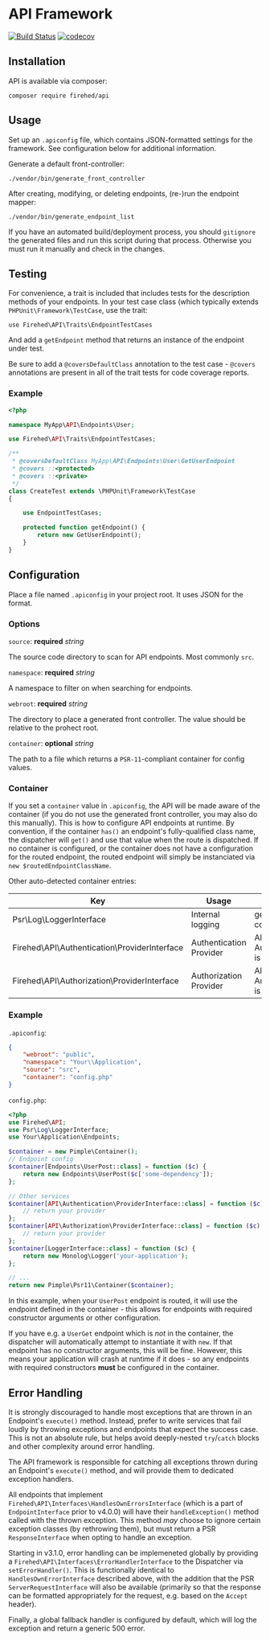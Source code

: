 # API Framework

[![Build Status](https://travis-ci.org/Firehed/api.svg?branch=master)](https://travis-ci.org/Firehed/api)
[![codecov](https://codecov.io/gh/Firehed/api/branch/master/graph/badge.svg)](https://codecov.io/gh/Firehed/api)


## Installation

API is available via composer:

`composer require firehed/api`

## Usage

Set up an `.apiconfig` file, which contains JSON-formatted settings for the framework.
See configuration below for additional information.

Generate a default front-controller:

`./vendor/bin/generate_front_controller`

After creating, modifying, or deleting endpoints, (re-)run the endpoint mapper:

`./vendor/bin/generate_endpoint_list`

If you have an automated build/deployment process, you should `gitignore` the generated files and run this script during that process.
Otherwise you must run it manually and check in the changes.

## Testing

For convenience, a trait is included that includes tests for the description methods of your endpoints.
In your test case class (which typically extends `PHPUnit\Framework\TestCase`, use the trait:

`use Firehed\API\Traits\EndpointTestCases`

And add a `getEndpoint` method that returns an instance of the endpoint under test.

Be sure to add a `@coversDefaultClass` annotation to the test case - `@covers` annotations are present in all of the trait tests for code coverage reports.

### Example

```php
<?php

namespace MyApp\API\Endpoints\User;

use Firehed\API\Traits\EndpointTestCases;

/**
 * @coversDefaultClass MyApp\API\Endpoints\User\GetUserEndpoint
 * @covers ::<protected>
 * @covers ::<private>
 */
class CreateTest extends \PHPUnit\Framework\TestCase
{

    use EndpointTestCases;

    protected function getEndpoint() {
        return new GetUserEndpoint();
    }
}
```

## Configuration

Place a file named `.apiconfig` in your project root. It uses JSON for the format.

### Options

`source`: **required** *string*

The source code directory to scan for API endpoints. Most commonly `src`.

`namespace`: **required** *string*

A namespace to filter on when searching for endpoints.

`webroot`: **required** *string*

The directory to place a generated front controller. The value should be relative to the prohect root.

`container`: **optional** *string*

The path to a file which returns a `PSR-11`-compliant container for config values.

### Container

If you set a `container` value in `.apiconfig`, the API will be made aware of the container (if you do not use the generated front controller, you may also do this manually).
This is how to configure API endpoints at runtime.
By convention, if the container `has()` an endpoint's fully-qualified class name, the dispatcher will `get()` and use that value when the route is dispatched.
If no container is configured, or the container does not have a configuration for the routed endpoint, the routed endpoint will simply be instanciated via `new $routedEndpointClassName`.

Other auto-detected container entries:

| Key | Usage | Detected |
|---|---|---|
| Psr\Log\LoggerInterface | Internal logging | generated front controller |
| Firehed\API\Authentication\ProviderInterface | Authentication Provider | Always if an AuthorizationProvider is set |
| Firehed\API\Authorization\ProviderInterface | Authorization Provider | Always if an AuthenticationProvider is set |


### Example

`.apiconfig`:

```json
{
    "webroot": "public",
    "namespace": "Your\\Application",
    "source": "src",
    "container": "config.php"
}
```

`config.php`:

```php
<?php
use Firehed\API;
use Psr\Log\LoggerInterface;
use Your\Application\Endpoints;

$container = new Pimple\Container();
// Endpoint config
$container[Endpoints\UserPost::class] = function ($c) {
    return new Endpoints\UserPost($c['some-dependency']);
};

// Other services
$container[API\Authentication\ProviderInterface::class] = function ($c) {
    // return your provider
};
$container[API\Authorization\ProviderInterface::class] = function ($c) {
    // return your provider
};
$container[LoggerInterface::class] = function ($c) {
    return new Monolog\Logger('your-application');
};

// ...
return new Pimple\Psr11\Container($container);
```

In this example, when your `UserPost` endpoint is routed, it will use the endpoint defined in the container - this allows for endpoints with required constructor arguments or other configuration.

If you have e.g. a `UserGet` endpoint which is _not_ in the container, the dispatcher will automatically attempt to instantiate it with `new`.
If that endpoint has no constructor arguments, this will be fine.
However, this means your application will crash at runtime if it does - so any endpoints with required constructors **must** be configured in the container.

## Error Handling

It is strongly discouraged to handle most exceptions that are thrown in an Endpoint's `execute()` method.
Instead, prefer to write services that fail loudly by throwing exceptions and endpoints that expect the success case.
This is not an absolute rule, but helps avoid deeply-nested `try`/`catch` blocks and other complexity around error handling.

The API framework is responsible for catching all exceptions thrown during an Endpoint's `execute()` method, and will provide them to dedicated exception handlers.

All endpoints that implement `Firehed\API\Interfaces\HandlesOwnErrorsInterface` (which is a part of `EndpointInterface` prior to v4.0.0) will have their `handleException()` method called with the thrown exception.
This method _may_ choose to ignore certain exception classes (by rethrowing them), but must return a PSR `ResponseInterface` when opting to handle an exception.

Starting in v3.1.0, error handling can be implemeneted globally by providing a `Firehed\API\Interfaces\ErrorHandlerInterface` to the Dispatcher via `setErrorHandler()`.
This is functionally identical to `HandlesOwnErrorInterface` described above, with the addition that the PSR `ServerRequestInterface` will also be available (primarily so that the response can be formatted appropriately for the request, e.g. based on the `Accept` header).

Finally, a global fallback handler is configured by default, which will log the exception and return a generic 500 error.
